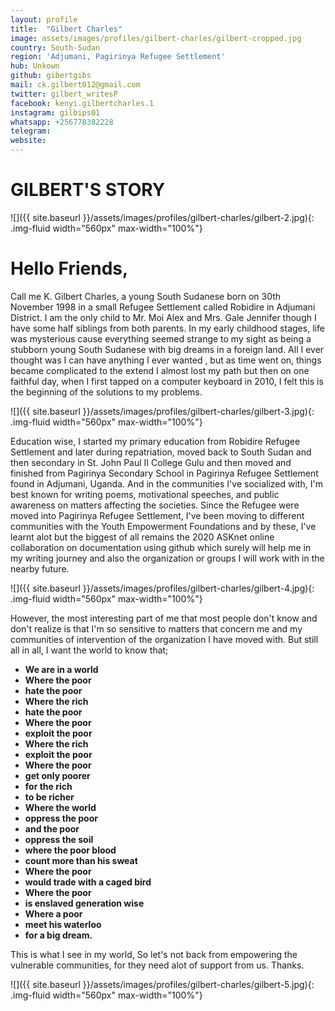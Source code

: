 ```yaml
---
layout: profile
title:  "Gilbert Charles"
image: assets/images/profiles/gilbert-charles/gilbert-cropped.jpg
country: South-Sudan
region: 'Adjumani, Pagirinya Refugee Settlement'
hub: Unkown
github: gibertgibs
mail: ck.gilbert012@gmail.com
twitter: gilbert_writesP
facebook: kenyi.gilbertcharles.1
instagram: gilbips01
whatsapp: +256778382228
telegram: 
website: 
---
```


# GILBERT'S STORY

![]({{ site.baseurl }}/assets/images/profiles/gilbert-charles/gilbert-2.jpg){: .img-fluid width="560px" max-width="100%"}

# Hello Friends,

Call me K. Gilbert Charles, a young South Sudanese born on 30th November 1998 in a small Refugee Settlement called Robidire in Adjumani District. I am the only child to Mr. Moi Alex and Mrs. Gale Jennifer though I have some half siblings from both parents. In my early childhood stages, life was mysterious cause everything seemed strange to my sight as being a stubborn young South Sudanese with big dreams in a foreign land. All I ever thought was I can have anything I ever wanted , but as time went on, things became complicated to the extend I almost lost my path but then on one faithful day, when I first tapped on a computer keyboard in 2010, I felt this is the beginning of the solutions to my problems.

![]({{ site.baseurl }}/assets/images/profiles/gilbert-charles/gilbert-3.jpg){: .img-fluid width="560px" max-width="100%"}

Education wise, I started my primary education from Robidire Refugee Settlement and later during repatriation, moved back to South Sudan and then secondary in St. John Paul II College Gulu and then moved and finished from Pagirinya Secondary School in Pagirinya Refugee Settlement found in Adjumani, Uganda. And in the communities I've socialized with, I'm best known for writing poems, motivational speeches, and public awareness on matters affecting the societies. Since the Refugee were moved into Pagirinya Refugee Settlement, I've been moving to different communities with the Youth Empowerment Foundations and by these, I've learnt alot but the biggest of all remains the 2020 ASKnet online collaboration on documentation using github which surely will help me in my writing journey and also the organization or groups I will work with in the nearby future.

![]({{ site.baseurl }}/assets/images/profiles/gilbert-charles/gilbert-4.jpg){: .img-fluid width="560px" max-width="100%"}

However, the most interesting part of me that most people don't know and don't realize is that I'm so sensitive to matters that concern me and my communities of intervention of the organization I have moved with. But still all in all, I want the world to know that; 
- **We are in a world**
- **Where the poor**
- **hate the poor**
- **Where the rich**
- **hate the poor**
- **Where the poor**
- **exploit the poor**
- **Where the rich**
- **exploit the poor**
- **Where the poor**
- **get only poorer**
- **for the rich**
- **to be richer**
- **Where the world**
- **oppress the poor**
- **and the poor**
- **oppress the soil**
- **where the poor blood**
- **count more than his sweat**
- **Where the poor**
- **would trade with a caged bird**
- **Where the poor**
- **is enslaved generation wise**
- **Where a poor**
- **meet his waterloo**
- **for a big dream.**

This is what I see in my world, So let's not back from empowering the vulnerable communities, for they need alot of support from us. Thanks.

![]({{ site.baseurl }}/assets/images/profiles/gilbert-charles/gilbert-5.jpg){: .img-fluid width="560px" max-width="100%"}